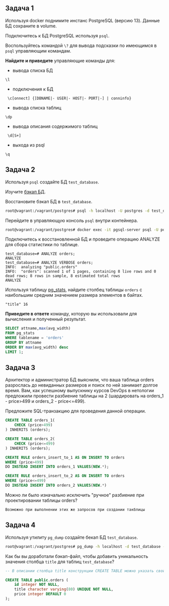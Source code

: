 ## Задача 1

Используя docker поднимите инстанс PostgreSQL (версию 13). Данные БД сохраните в volume.

Подключитесь к БД PostgreSQL используя `psql`.

Воспользуйтесь командой `\?` для вывода подсказки по имеющимся в `psql` управляющим командам.

**Найдите и приведите** управляющие команды для:
- вывода списка БД
```
\l
```
- подключения к БД
```
 \c[onnect] {[DBNAME|- USER|- HOST|- PORT|-] | conninfo}
```
- вывода списка таблиц
```
\dp
```
- вывода описания содержимого таблиц
```
 \d[S+]
```
- выхода из psql
```
\q
```
## Задача 2

Используя `psql` создайте БД `test_database`.

Изучите [бэкап БД](https://github.com/netology-code/virt-homeworks/tree/master/06-db-04-postgresql/test_data).

Восстановите бэкап БД в `test_database`.
```bash
root@vagrant:/vagrant/postgres# psql -h localhost -U postgres -d test_database -f test_dump.sql
```
Перейдите в управляющую консоль `psql` внутри контейнера.
```bash
root@vagrant:/vagrant/postgres# docker exec -it pgsql-server psql -U postgres
```
Подключитесь к восстановленной БД и проведите операцию ANALYZE для сбора статистики по таблице.
```
test_database=# ANALYZE orders;
ANALYZE
test_database=# ANALYZE VERBOSE orders;
INFO:  analyzing "public.orders"
INFO:  "orders": scanned 1 of 1 pages, containing 8 live rows and 0 dead rows; 8 rows in sample, 8 estimated total rows
ANALYZE
```
Используя таблицу [pg_stats](https://postgrespro.ru/docs/postgresql/12/view-pg-stats), найдите столбец таблицы `orders` 
с наибольшим средним значением размера элементов в байтах.
```
"title"	16
```
**Приведите в ответе** команду, которую вы использовали для вычисления и полученный результат.
```sql
SELECT attname,max(avg_width)  
FROM pg_stats
WHERE tablename = 'orders'
GROUP BY attname
ORDER BY max(avg_width) desc
LIMIT 1;
```
## Задача 3

Архитектор и администратор БД выяснили, что ваша таблица orders разрослась до невиданных размеров и
поиск по ней занимает долгое время. Вам, как успешному выпускнику курсов DevOps в нетологии предложили
провести разбиение таблицы на 2 (шардировать на orders_1 - price>499 и orders_2 - price<=499).

Предложите SQL-транзакцию для проведения данной операции.
```sql
CREATE TABLE orders_1(
	CHECK (price>499)
) INHERITS (orders);

CREATE TABLE orders_2(
	CHECK (price<=499)
) INHERITS (orders);

CREATE RULE orders_insert_to_1 AS ON INSERT TO orders
WHERE (price>499)
DO INSTEAD INSERT INTO orders_1 VALUES(NEW.*);

CREATE RULE orders_insert_to_2 AS ON INSERT TO orders
WHERE (price<=499)
DO INSTEAD INSERT INTO orders_2 VALUES(NEW.*)
```
Можно ли было изначально исключить "ручное" разбиение при проектировании таблицы orders?
```
Возможно при выполнении этих же запросов при создании такблицы
```
## Задача 4

Используя утилиту `pg_dump` создайте бекап БД `test_database`.
```bash
root@vagrant:/vagrant/postgres# pg_dump -h localhost -d test_database -U postgres >dump.sql
```

Как бы вы доработали бэкап-файл, чтобы добавить уникальность значения столбца `title` для таблиц `test_database`?

```sql
-- В описании столбца title конструкции CREATE TABLE можно указать свойство UNIQUE

CREATE TABLE public.orders (
    id integer NOT NULL,
    title character varying(80) UNIQUE NOT NULL,
    price integer DEFAULT 0
);

```
